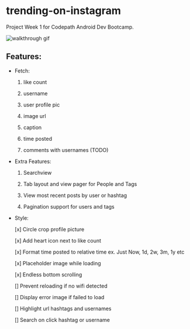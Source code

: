 # trending-on-instagram
Project Week 1 for Codepath Android Dev Bootcamp. 

![walkthrough gif](https://github.com/simonc312/trending-on-instagram/blob/master/screenCapture/TrendingOnInstagramWalkthrough.gif)

## Features:

- Fetch:

    1) like count
    
    2) username
    
    3) user profile pic
    
    4) image url
    
    5) caption
    
    6) time posted
    
    7) comments with usernames (TODO)
    
- Extra Features:

    1) Searchview 
    
    2) Tab layout and view pager for People and Tags 
    
    3) View most recent posts by user or hashtag 
    
    4) Pagination support for users and tags

- Style:

    [x] Circle crop profile picture 
    
    [x] Add heart icon next to like count 
    
    [x] Format time posted to relative time 
    ex. Just Now, 1d, 2w, 3m, 1y etc 
    
    [x] Placeholder image while loading
    
    [x] Endless bottom scrolling 
    
    [] Prevent reloading if no wifi detected
    
    [] Display error image if failed to load 
    
    [] Highlight url hashtags and usernames
    
    [] Search on click hashtag or username
    
